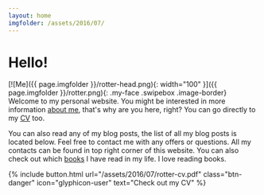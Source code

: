 ```yaml
---
layout: home
imgfolder: /assets/2016/07/
---
```


# Hello!

[![Me]({{ page.imgfolder }}/rotter-head.png){: width="100" }]({{ page.imgfolder }}/rotter.png){: .my-face .swipebox .image-border} Welcome to my personal website. You might be interested in more information [about me](/about/), that's why are you here, right? You can go directly to my [CV](/assets/2016/07/rotter-cv.pdf) too.

You can also read any of my blog posts, the list of all my blog posts is located below. Feel free to contact me with any offers or questions. All my contacts can be found in top right corner of this website. You can also check out which [books](/books-i-have-read/) I have read in my life. I love reading books.

{% include button.html url="/assets/2016/07/rotter-cv.pdf" class="btn-danger" icon="glyphicon-user" text="Check out my CV" %}